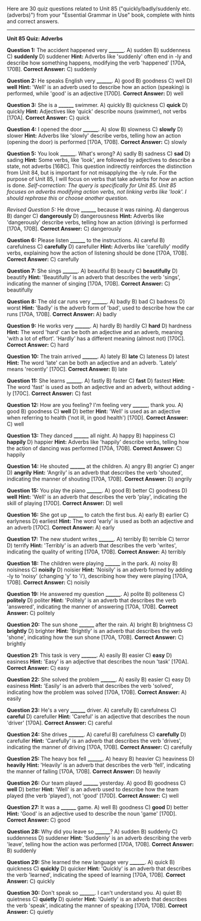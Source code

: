 Here are 30 quiz questions related to Unit 85 ("quickly/badly/suddenly etc. (adverbs)") from your "Essential Grammar in Use" book, complete with hints and correct answers.

---

**Unit 85 Quiz: Adverbs**

**Question 1:** The accident happened very **______**.
A) sudden
B) suddenness
C) **suddenly**
D) suddener
**Hint:** Adverbs like 'suddenly' often end in -ly and describe how something happens, modifying the verb 'happened' [170A, 170B].
****Correct Answer:**** C) suddenly

**Question 2:** He speaks English very **______**.
A) good
B) goodness
C) well
D) **well**
**Hint:** 'Well' is an adverb used to describe how an action (speaking) is performed, while 'good' is an adjective [170D].
****Correct Answer:**** D) well

**Question 3:** She is a **______** swimmer.
A) quickly
B) quickness
C) **quick**
D) quickly
**Hint:** Adjectives like 'quick' describe nouns (swimmer), not verbs [170A].
****Correct Answer:**** C) quick

**Question 4:** I opened the door **______**.
A) slow
B) slowness
C) **slowly**
D) slower
**Hint:** Adverbs like 'slowly' describe verbs, telling how an action (opening the door) is performed [170A, 170B].
****Correct Answer:**** C) slowly

**Question 5:** You look **______**. What's wrong?
A) sadly
B) sadness
C) **sad**
D) sading
**Hint:** Some verbs, like 'look', are followed by adjectives to describe a state, not adverbs [168C]. This question indirectly reinforces the distinction from Unit 84, but is important for not misapplying the -ly rule. For the purpose of Unit 85, I will focus on verbs that take adverbs for *how* an action is done. *Self-correction: The query is specifically for Unit 85. Unit 85 focuses on adverbs modifying action verbs, not linking verbs like 'look'. I should rephrase this or choose another question.*

*Revised Question 5:* He drove **______** because it was raining.
A) dangerous
B) danger
C) **dangerously**
D) dangerousness
**Hint:** Adverbs like 'dangerously' describe verbs, telling how an action (driving) is performed [170A, 170B].
****Correct Answer:**** C) dangerously

**Question 6:** Please listen **______** to the instructions.
A) careful
B) carefulness
C) **carefully**
D) carefuller
**Hint:** Adverbs like 'carefully' modify verbs, explaining how the action of listening should be done [170A, 170B].
****Correct Answer:**** C) carefully

**Question 7:** She sings **______**.
A) beautiful
B) beauty
C) **beautifully**
D) beautify
**Hint:** 'Beautifully' is an adverb that describes the verb 'sings', indicating the manner of singing [170A, 170B].
****Correct Answer:**** C) beautifully

**Question 8:** The old car runs very **______**.
A) badly
B) bad
C) badness
D) worst
**Hint:** 'Badly' is the adverb form of 'bad', used to describe how the car runs [170A, 170B].
****Correct Answer:**** A) badly

**Question 9:** He works very **______**.
A) hardly
B) hardily
C) **hard**
D) hardness
**Hint:** The word 'hard' can be both an adjective and an adverb, meaning 'with a lot of effort'. 'Hardly' has a different meaning (almost not) [170C].
****Correct Answer:**** C) hard

**Question 10:** The train arrived **______**.
A) lately
B) **late**
C) lateness
D) latest
**Hint:** The word 'late' can be both an adjective and an adverb. 'Lately' means 'recently' [170C].
****Correct Answer:**** B) late

**Question 11:** She learns **______**.
A) fastly
B) faster
C) **fast**
D) fastest
**Hint:** The word 'fast' is used as both an adjective and an adverb, without adding -ly [170C].
****Correct Answer:**** C) fast

**Question 12:** How are you feeling? I'm feeling very **______**, thank you.
A) good
B) goodness
C) **well**
D) better
**Hint:** 'Well' is used as an adjective when referring to health ('not ill, in good health') [170D].
****Correct Answer:**** C) well

**Question 13:** They danced **______** all night.
A) happy
B) happiness
C) **happily**
D) happier
**Hint:** Adverbs like 'happily' describe verbs, telling how the action of dancing was performed [170A, 170B].
****Correct Answer:**** C) happily

**Question 14:** He shouted **______** at the children.
A) angry
B) angrier
C) anger
D) **angrily**
**Hint:** 'Angrily' is an adverb that describes the verb 'shouted', indicating the manner of shouting [170A, 170B].
****Correct Answer:**** D) angrily

**Question 15:** You play the piano **______**.
A) good
B) better
C) goodness
D) **well**
**Hint:** 'Well' is an adverb that describes the verb 'play', indicating the skill of playing [170D].
****Correct Answer:**** D) well

**Question 16:** She got up **______** to catch the first bus.
A) early
B) earlier
C) earlyness
D) earliest
**Hint:** The word 'early' is used as both an adjective and an adverb [170C].
****Correct Answer:**** A) early

**Question 17:** The new student writes **______**.
A) terribly
B) terrible
C) terror
D) terrify
**Hint:** 'Terribly' is an adverb that describes the verb 'writes', indicating the quality of writing [170A, 170B].
****Correct Answer:**** A) terribly

**Question 18:** The children were playing **______** in the park.
A) noisy
B) noisiness
C) **noisily**
D) noisier
**Hint:** 'Noisily' is an adverb formed by adding -ly to 'noisy' (changing 'y' to 'i'), describing how they were playing [170A, 170B].
****Correct Answer:**** C) noisily

**Question 19:** He answered my question **______**.
A) polite
B) politeness
C) **politely**
D) politer
**Hint:** 'Politely' is an adverb that describes the verb 'answered', indicating the manner of answering [170A, 170B].
****Correct Answer:**** C) politely

**Question 20:** The sun shone **______** after the rain.
A) bright
B) brightness
C) **brightly**
D) brighter
**Hint:** 'Brightly' is an adverb that describes the verb 'shone', indicating how the sun shone [170A, 170B].
****Correct Answer:**** C) brightly

**Question 21:** This task is very **______**.
A) easily
B) easier
C) **easy**
D) easiness
**Hint:** 'Easy' is an adjective that describes the noun 'task' [170A].
****Correct Answer:**** C) easy

**Question 22:** She solved the problem **______**.
A) easily
B) easier
C) easy
D) easiness
**Hint:** 'Easily' is an adverb that describes the verb 'solved', indicating how the problem was solved [170A, 170B].
****Correct Answer:**** A) easily

**Question 23:** He's a very **______** driver.
A) carefully
B) carefulness
C) **careful**
D) carefuller
**Hint:** 'Careful' is an adjective that describes the noun 'driver' [170A].
****Correct Answer:**** C) careful

**Question 24:** She drives **______**.
A) careful
B) carefulness
C) **carefully**
D) carefuller
**Hint:** 'Carefully' is an adverb that describes the verb 'drives', indicating the manner of driving [170A, 170B].
****Correct Answer:**** C) carefully

**Question 25:** The heavy box fell **______**.
A) heavy
B) heavier
C) heaviness
D) **heavily**
**Hint:** 'Heavily' is an adverb that describes the verb 'fell', indicating the manner of falling [170A, 170B].
****Correct Answer:**** D) heavily

**Question 26:** Our team played **______** yesterday.
A) good
B) goodness
C) **well**
D) better
**Hint:** 'Well' is an adverb used to describe how the team played (the verb 'played'), not 'good' [170D].
****Correct Answer:**** C) well

**Question 27:** It was a **______** game.
A) well
B) goodness
C) **good**
D) better
**Hint:** 'Good' is an adjective used to describe the noun 'game' [170D].
****Correct Answer:**** C) good

**Question 28:** Why did you leave so **______**?
A) sudden
B) suddenly
C) suddenness
D) suddener
**Hint:** 'Suddenly' is an adverb describing the verb 'leave', telling how the action was performed [170A, 170B].
****Correct Answer:**** B) suddenly

**Question 29:** She learned the new language very **______**.
A) quick
B) quickness
C) **quickly**
D) quicker
**Hint:** 'Quickly' is an adverb that describes the verb 'learned', indicating the speed of learning [170A, 170B].
****Correct Answer:**** C) quickly

**Question 30:** Don't speak so **______**. I can't understand you.
A) quiet
B) quietness
C) **quietly**
D) quieter
**Hint:** 'Quietly' is an adverb that describes the verb 'speak', indicating the manner of speaking [170A, 170B].
****Correct Answer:**** C) quietly